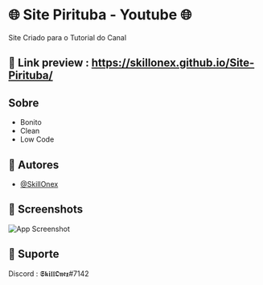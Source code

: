 # 🌐 Site Pirituba - Youtube 🌐

Site Criado para o Tutorial do Canal

## 🔗 Link preview : https://skillonex.github.io/Site-Pirituba/

## Sobre

- Bonito 
- Clean
- Low Code





## 🔵 Autores

- [@SkillOnex](https://github.com/SkillOnex)



## 🔵 Screenshots  


![App Screenshot](https://cdn.discordapp.com/attachments/1057713749110292610/1103871081221206046/pirituba.png?width=984&height=498)


## 🔵 Suporte

Discord : 𝕾𝖐𝖎𝖑𝖑𝕺𝖓𝖊𝖝#7142
